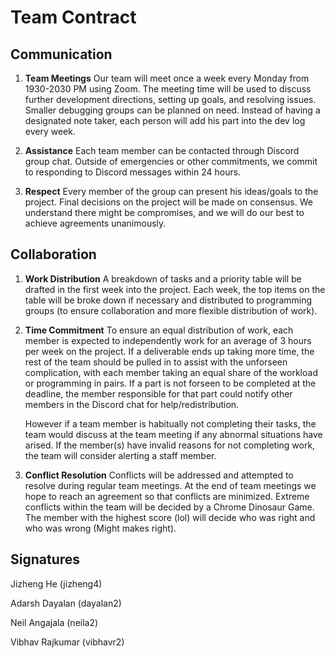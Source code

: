 # Team Contract

## Communication
1. **Team Meetings** Our team will meet once a week every Monday from 1930-2030 PM using Zoom. The meeting time will be used to discuss further development directions, setting up goals, and resolving issues. Smaller debugging groups can be planned on need. Instead of having a designated note taker, each person will add his part into the dev log every week.

2. **Assistance** Each team member can be contacted through Discord group chat. Outside of emergencies or other commitments, we commit to responding to Discord messages within 24 hours.

3. **Respect** Every member of the group can present his ideas/goals to the project. Final decisions on the project will be made on consensus. We understand there might be compromises, and we will do our best to achieve agreements unanimously.

## Collaboration

1. **Work Distribution** A breakdown of tasks and a priority table will be drafted in the first week into the project. Each week, the top items on the table will be broke down if necessary and distributed to programming groups (to ensure collaboration and more flexible distribution of work). 

2. **Time Commitment** To ensure an equal distribution of work, each member is expected to independently work for an average of 3 hours per week on the project. If a deliverable ends up taking more time, the rest of the team should be pulled in to assist with the unforseen complication, with each member taking an equal share of the workload or programming in pairs. If a part is not forseen to be completed at the deadline, the member responsible for that part could notify other members in the Discord chat for help/redistribution.

   However if a team member is habitually not completing their tasks, the team would discuss at the team meeting if any abnormal situations have arised. If the member(s) have invalid reasons for not completing work, the team will consider alerting a staff member.

3. **Conflict Resolution** Conflicts will be addressed and attempted to resolve during regular team meetings. At the end of team meetings we hope to reach an agreement so that conflicts are minimized. Extreme conflicts within the team will be decided by a Chrome Dinosaur Game. The member with the highest score (lol) will decide who was right and who was wrong (Might makes right).

## Signatures

Jizheng He (jizheng4)

Adarsh Dayalan (dayalan2)

Neil Angajala (neila2)

Vibhav Rajkumar (vibhavr2)
